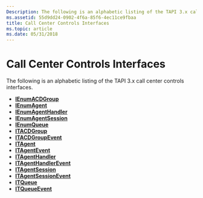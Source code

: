 ```yaml
---
Description: The following is an alphabetic listing of the TAPI 3.x call center controls interfaces.
ms.assetid: 55d9dd24-0902-4f6a-85f6-4ec11ce9fbaa
title: Call Center Controls Interfaces
ms.topic: article
ms.date: 05/31/2018
---
```


# Call Center Controls Interfaces

The following is an alphabetic listing of the TAPI 3.x call center controls interfaces.

-   [**IEnumACDGroup**](https://msdn.microsoft.com/library/ms727023(v=VS.85).aspx)
-   [**IEnumAgent**](https://msdn.microsoft.com/library/ms727033(v=VS.85).aspx)
-   [**IEnumAgentHandler**](https://msdn.microsoft.com/library/ms727034(v=VS.85).aspx)
-   [**IEnumAgentSession**](https://msdn.microsoft.com/library/ms727039(v=VS.85).aspx)
-   [**IEnumQueue**](https://msdn.microsoft.com/library/ms727545(v=VS.85).aspx)
-   [**ITACDGroup**](https://msdn.microsoft.com/library/ms728176(v=VS.85).aspx)
-   [**ITACDGroupEvent**](https://msdn.microsoft.com/library/ms728177(v=VS.85).aspx)
-   [**ITAgent**](https://msdn.microsoft.com/library/Aa379958(v=VS.85).aspx)
-   [**ITAgentEvent**](https://msdn.microsoft.com/library/Aa380140(v=VS.85).aspx)
-   [**ITAgentHandler**](https://msdn.microsoft.com/library/Aa380394(v=VS.85).aspx)
-   [**ITAgentHandlerEvent**](https://msdn.microsoft.com/library/Aa380631(v=VS.85).aspx)
-   [**ITAgentSession**](https://msdn.microsoft.com/library/Aa381285(v=VS.85).aspx)
-   [**ITAgentSessionEvent**](https://msdn.microsoft.com/library/Aa381304(v=VS.85).aspx)
-   [**ITQueue**](https://msdn.microsoft.com/library/ms731449(v=VS.85).aspx)
-   [**ITQueueEvent**](https://msdn.microsoft.com/library/ms731451(v=VS.85).aspx)

 

 



